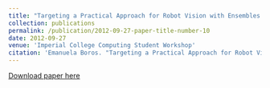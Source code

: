 ```yaml
---
title: "Targeting a Practical Approach for Robot Vision with Ensembles of Visual Features"
collection: publications
permalink: /publication/2012-09-27-paper-title-number-10
date: 2012-09-27
venue: 'Imperial College Computing Student Workshop'
citation: 'Emanuela Boros. "Targeting a Practical Approach for Robot Vision with Ensembles of Visual Features." 2012 Imperial College Computing Student Workshop, September 27—28, 2012, London, United Kingdom'
---
```


[Download paper here](https://drops.dagstuhl.de/opus/volltexte/2012/3760/pdf/5.pdf)



